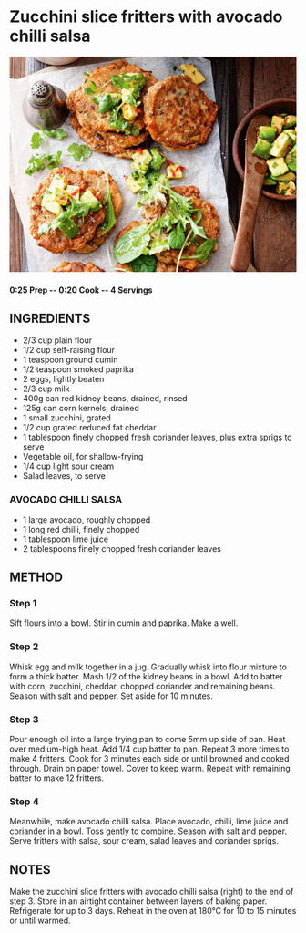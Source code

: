 # Zucchini slice fritters with avocado chilli salsa
![](https://raw.githubusercontent.com/fuzzwah/recipes/master/pics/Zucchini_slice_fritters_with_avocado_chilli_salsa.jpg)
#### 0:25 Prep -- 0:20 Cook -- 4 Servings
## INGREDIENTS
* 2/3 cup plain flour
* 1/2 cup self-raising flour
* 1 teaspoon ground cumin
* 1/2 teaspoon smoked paprika
* 2 eggs, lightly beaten
* 2/3 cup milk
* 400g can red kidney beans, drained, rinsed
* 125g can corn kernels, drained
* 1 small zucchini, grated
* 1/2 cup grated reduced fat cheddar
* 1 tablespoon finely chopped fresh coriander leaves, plus extra sprigs to serve
* Vegetable oil, for shallow-frying
* 1/4 cup light sour cream
* Salad leaves, to serve
### AVOCADO CHILLI SALSA
* 1 large avocado, roughly chopped
* 1 long red chilli, finely chopped
* 1 tablespoon lime juice
* 2 tablespoons finely chopped fresh coriander leaves
## METHOD
### Step 1
Sift flours into a bowl. Stir in cumin and paprika. Make a well.
### Step 2
Whisk egg and milk together in a jug. Gradually whisk into flour mixture to form a thick batter. Mash 1/2 of the kidney beans in a bowl. Add to batter with corn, zucchini, cheddar, chopped coriander and remaining beans. Season with salt and pepper. Set aside for 10 minutes.
### Step 3
Pour enough oil into a large frying pan to come 5mm up side of pan. Heat over medium-high heat. Add 1/4 cup batter to pan. Repeat 3 more times to make 4 fritters. Cook for 3 minutes each side or until browned and cooked through. Drain on paper towel. Cover to keep warm. Repeat with remaining batter to make 12 fritters.
### Step 4
Meanwhile, make avocado chilli salsa. Place avocado, chilli, lime juice and coriander in a bowl. Toss gently to combine. Season with salt and pepper. Serve fritters with salsa, sour cream, salad leaves and coriander sprigs.
## NOTES
Make the zucchini slice fritters with avocado chilli salsa (right) to the end of step 3. Store in an airtight container between layers of baking paper. Refrigerate for up to 3 days. Reheat in the oven at 180°C for 10 to 15 minutes or until warmed.

